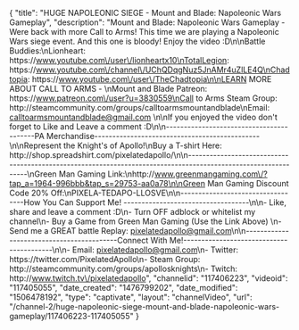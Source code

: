 {
    "title": "HUGE NAPOLEONIC SIEGE - Mount and Blade: Napoleonic Wars Gameplay",
    "description": "Mount and Blade: Napoleonic Wars Gameplay - Were back with more Call to Arms!  This time we are playing a Napoleonic Wars siege event.  And this one is bloody!  Enjoy the video :D\n\nBattle Buddies:\nLionheart: https:\/\/www.youtube.com\/user\/lionheartx10\nTotalLegion: https:\/\/www.youtube.com\/channel\/UChQDqgNuz5JnAMr4uZlLE4Q\nChadtopia: https:\/\/www.youtube.com\/user\/TheChadtopia\n\nLEARN MORE ABOUT CALL TO ARMS - \nMount and Blade Patreon: https:\/\/www.patreon.com\/user?u=3830559\nCall to Arms Steam Group: http:\/\/steamcommunity.com\/groups\/calltoarmsmountandblade\nEmail: calltoarmsmountandblade@gmail.com \n\nIf you enjoyed the video don't forget to Like and Leave a comment :D\n\n-----------------------------------------PA Merchandise----------------------------------------------\n\nRepresent the Knight's of Apollo!\nBuy a T-shirt Here: http:\/\/shop.spreadshirt.com\/pixelatedapollo\/\n\n---------------------------------------------------------------------------------------------------------------\nGreen Man Gaming Link:\nhttp:\/\/www.greenmangaming.com\/?tap_a=1964-996bbb&tap_s=29753-aa0a78\n\nGreen Man Gaming Discount Code 20% Off:\nPIXELA-TEDAPO-LLOSVE\n\n----------------------------------How You Can Support Me! -----------------------------------\n\n- Like, share and leave a comment :D\n- Turn OFF adblock or whitelist my channel\n- Buy a Game from Green Man Gaming (Use the Link Above) \n- Send me a GREAT battle Replay: pixelatedapollo@gmail.com\n\n------------------------------------------Connect With Me!-----------------------------------------\n\n- Email: pixelatedapollo@gmail.com\n- Twitter: https:\/\/twitter.com\/PixelatedApollo\n- Steam Group:  http:\/\/steamcommunity.com\/groups\/apollosknights\n- Twitch: http:\/\/www.twitch.tv\/pixelatedapollo",
    "channelid": "117406223",
    "videoid": "117405055",
    "date_created": "1476799202",
    "date_modified": "1506478192",
    "type": "captivate",
    "layout": "channelVideo",
    "url": "\/channel-2\/huge-napoleonic-siege-mount-and-blade-napoleonic-wars-gameplay\/117406223-117405055"
}